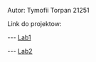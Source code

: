 Autor:
Tymofii Torpan
21251

Link do projektow:

--- [Lab1](https://github.com/TimTorp/Laboratorium-PwJS/tree/main/TymofiiTorpan21251/Lab1)

--- [Lab2](https://github.com/TimTorp/Laboratorium-PwJS/tree/main/TymofiiTorpan21251/Lab2)
